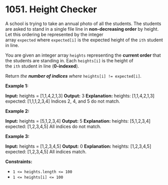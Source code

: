 # 1051. Height Checker 

A school is trying to take an annual photo of all the students. The students are asked to stand in a single file line in **non-decreasing order** by height. Let this ordering be represented by the integer array `expected` where `expected[i]` is the expected height of the `ith` student in line.

You are given an integer array `heights` representing the **current order** that the students are standing in. Each `heights[i]` is the height of the `ith` student in line (**0-indexed**).

Return _the **number of indices** where_ `heights[i] != expected[i]`.

**Example 1:**

**Input:** heights = [1,1,4,2,1,3]
**Output:** 3
**Explanation:** 
heights:  [1,1,4,2,1,3]
expected: [1,1,1,2,3,4]
Indices 2, 4, and 5 do not match.

**Example 2:**

**Input:** heights = [5,1,2,3,4]
**Output:** 5
**Explanation:**
heights:  [5,1,2,3,4]
expected: [1,2,3,4,5]
All indices do not match.

**Example 3:**

**Input:** heights = [1,2,3,4,5]
**Output:** 0
**Explanation:**
heights:  [1,2,3,4,5]
expected: [1,2,3,4,5]
All indices match.

**Constraints:**

- `1 <= heights.length <= 100`
- `1 <= heights[i] <= 100`